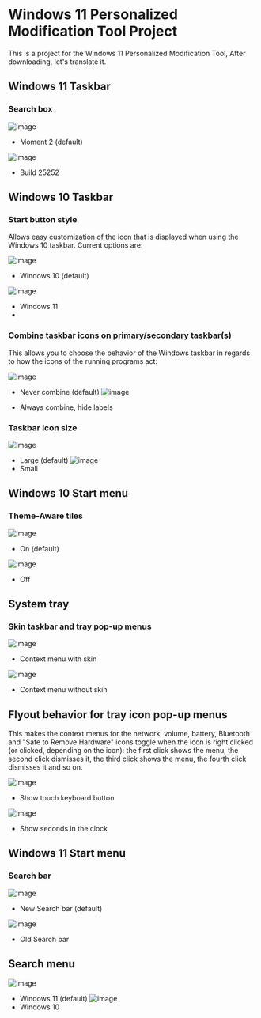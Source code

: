 # Windows 11 Personalized Modification Tool Project
This is a project for the Windows 11 Personalized Modification Tool, After downloading, let's translate it.

## Windows 11 Taskbar
### Search box

![image](https://github.com/XuanChen1234/Windows11PersonalizedModificationToolProject/assets/140480110/77ce7027-7354-45d3-b610-4421eefbe01a)
* Moment 2 (default)

![image](https://github.com/XuanChen1234/Windows11PersonalizedModificationToolProject/assets/140480110/2f2d24a1-bb33-4217-a97c-3f3b72a608c9)
* Build 25252
## Windows 10 Taskbar
### Start button style
Allows easy customization of the icon that is displayed when using the Windows 10 taskbar. Current options are:

![image](https://github.com/XuanChen1234/Windows11PersonalizedModificationToolProject/assets/140480110/e257572c-4a37-4563-8bc1-da076c0b7bb2)
* Windows 10 (default)

![image](https://github.com/XuanChen1234/Windows11PersonalizedModificationToolProject/assets/140480110/1ea77317-fe3e-4314-b6a9-c6a952e454c5)
* Windows 11
* 
### Combine taskbar icons on primary/secondary taskbar(s)
This allows you to choose the behavior of the Windows taskbar in regards to how the icons of the running programs act:

![image](https://github.com/XuanChen1234/Windows11PersonalizedModificationToolProject/assets/140480110/d985bca8-c5c2-4459-8c62-718a86eaa38c)

* Never combine (default)
![image](https://github.com/XuanChen1234/Windows11PersonalizedModificationToolProject/assets/140480110/26573ad5-ef65-46fd-9bb5-9928492459f7)

* Always combine, hide labels
### Taskbar icon size

![image](https://github.com/XuanChen1234/Windows11PersonalizedModificationToolProject/assets/140480110/a16a2395-32e6-4723-985c-b3f397a2dede)
* Large (default)
![image](https://github.com/XuanChen1234/Windows11PersonalizedModificationToolProject/assets/140480110/aaf767b2-fc73-4754-a4e0-12b61d721e7d)
* Small
## Windows 10 Start menu
### Theme-Aware tiles
![image](https://github.com/XuanChen1234/Windows11PersonalizedModificationToolProject/assets/140480110/2b9f5b5f-39be-4e20-98b5-6274ecf86d5d)
* On (default)
  
![image](https://github.com/XuanChen1234/Windows11PersonalizedModificationToolProject/assets/140480110/97646279-1c72-4295-b9cd-70afd2a28f53)
* Off
## System tray
### Skin taskbar and tray pop-up menus

![image](https://github.com/XuanChen1234/Windows11PersonalizedModificationToolProject/assets/140480110/5b272042-9da3-4537-8308-47d5327c909e)
* Context menu with skin
  
![image](https://github.com/XuanChen1234/Windows11PersonalizedModificationToolProject/assets/140480110/8772b103-e67a-4f93-8625-52d340ee5ff3)
* Context menu without skin

## Flyout behavior for tray icon pop-up menus
This makes the context menus for the network, volume, battery, Bluetooth and "Safe to Remove Hardware" icons toggle when the icon is right clicked (or clicked, depending on the icon): the first click shows the menu, the second click dismisses it, the third click shows the menu, the fourth click dismisses it and so on.

![image](https://github.com/XuanChen1234/Windows11PersonalizedModificationToolProject/assets/140480110/f83aa4a2-04b7-4aa4-9087-7ea4912c11eb)
* Show touch keyboard button

![image](https://github.com/XuanChen1234/Windows11PersonalizedModificationToolProject/assets/140480110/4ad0ba44-5a84-41fb-9539-4cc15ebee7f8)
* Show seconds in the clock

## Windows 11 Start menu
### Search bar

![image](https://github.com/XuanChen1234/Windows11PersonalizedModificationToolProject/assets/140480110/17089e93-b173-4754-a634-cc2d915b73ff)
* New Search bar (default)
  
![image](https://github.com/XuanChen1234/Windows11PersonalizedModificationToolProject/assets/140480110/f4f27f72-2c4c-46f6-a11c-55a6bf84fec1)
* Old Search bar
## Search menu

![image](https://github.com/XuanChen1234/Windows11PersonalizedModificationToolProject/assets/140480110/8c3c25bb-1159-4636-9469-21211ac59eed)
* Windows 11 (default)
![image](https://github.com/XuanChen1234/Windows11PersonalizedModificationToolProject/assets/140480110/942a7c5e-cb1f-4c35-830e-16337a91f6f7)
* Windows 10

